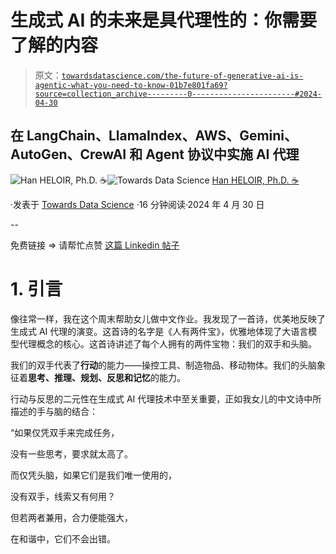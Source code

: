 # 生成式 AI 的未来是具代理性的：你需要了解的内容

> 原文：[`towardsdatascience.com/the-future-of-generative-ai-is-agentic-what-you-need-to-know-01b7e801fa69?source=collection_archive---------0-----------------------#2024-04-30`](https://towardsdatascience.com/the-future-of-generative-ai-is-agentic-what-you-need-to-know-01b7e801fa69?source=collection_archive---------0-----------------------#2024-04-30)

## 在 LangChain、LlamaIndex、AWS、Gemini、AutoGen、CrewAI 和 Agent 协议中实施 AI 代理

[](https://medium.com/@han.heloir?source=post_page---byline--01b7e801fa69--------------------------------)![Han HELOIR, Ph.D. ☕️](https://medium.com/@han.heloir?source=post_page---byline--01b7e801fa69--------------------------------)[](https://towardsdatascience.com/?source=post_page---byline--01b7e801fa69--------------------------------)![Towards Data Science](https://towardsdatascience.com/?source=post_page---byline--01b7e801fa69--------------------------------) [Han HELOIR, Ph.D. ☕️](https://medium.com/@han.heloir?source=post_page---byline--01b7e801fa69--------------------------------)

·发表于 [Towards Data Science](https://towardsdatascience.com/?source=post_page---byline--01b7e801fa69--------------------------------) ·16 分钟阅读·2024 年 4 月 30 日

--

免费链接 => 请帮忙点赞 [这篇 Linkedin 帖子](https://www.linkedin.com/posts/hanheloiryan_the-future-of-generative-ai-is-agentic-what-activity-7191296371537108992-p1rg?utm_source=share&utm_medium=member_desktop)

# 1\. 引言

像往常一样，我在这个周末帮助女儿做中文作业。我发现了一首诗，优美地反映了生成式 AI 代理的演变。这首诗的名字是《人有两件宝》，优雅地体现了大语言模型代理概念的核心。这首诗讲述了每个人拥有的两件宝物：我们的双手和头脑。

我们的双手代表了**行动**的能力——操控工具、制造物品、移动物体。我们的头脑象征着**思考、推理、规划、反思和记忆**的能力。

行动与反思的二元性在生成式 AI 代理技术中至关重要，正如我女儿的中文诗中所描述的手与脑的结合：

“如果仅凭双手来完成任务，

没有一些思考，要求就太高了。

而仅凭头脑，如果它们是我们唯一使用的，

没有双手，线索又有何用？

但若两者兼用，合力便能强大，

在和谐中，它们不会出错。
